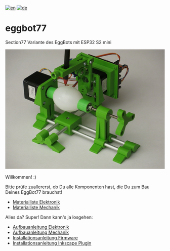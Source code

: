 [![en](https://img.shields.io/badge/lang-en-red.svg)](https://github.com/section77/eggbot77/blob/main/README.en.md)
[![de](https://img.shields.io/badge/lang-de-blue.svg)](https://github.com/section77/eggbot77/blob/main/README.md)

# eggbot77

Section77 Variante des EggBots mit ESP32 S2 mini

![](eb77-eh21.jpeg)

Willkommen! :)

Bitte prüfe zuallererst, ob Du alle Komponenten hast, die Du zum Bau Deines EggBot77 brauchst!
* [Materialliste Elektronik](./electronics/BOM.md)
* [Materialliste Mechanik](./mechanics/BOM.md)

Alles da? Super! Dann kann's ja losgehen:
* [Aufbauanleitung Elektronik](./electronics/assembly/README.md)
* [Aufbauanleitung Mechanik](./mechanics/assembly/README.md)
* [Installationsanleitung Firmware](./firmware/README.md)
* [Installationsanleitung Inkscape Plugin](./inkscape_1.x_extension/README.md)
